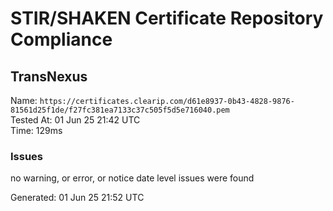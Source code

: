 # STIR/SHAKEN Certificate Repository Compliance

## TransNexus

Name: `https://certificates.clearip.com/d61e8937-0b43-4828-9876-81561d25f1de/f27fc381ea7133c37c505f5d5e716040.pem`\
Tested At: 01 Jun 25 21:42 UTC\
Time: 129ms

### Issues

no warning, or error, or notice date level issues were found

Generated: 01 Jun 25 21:52 UTC